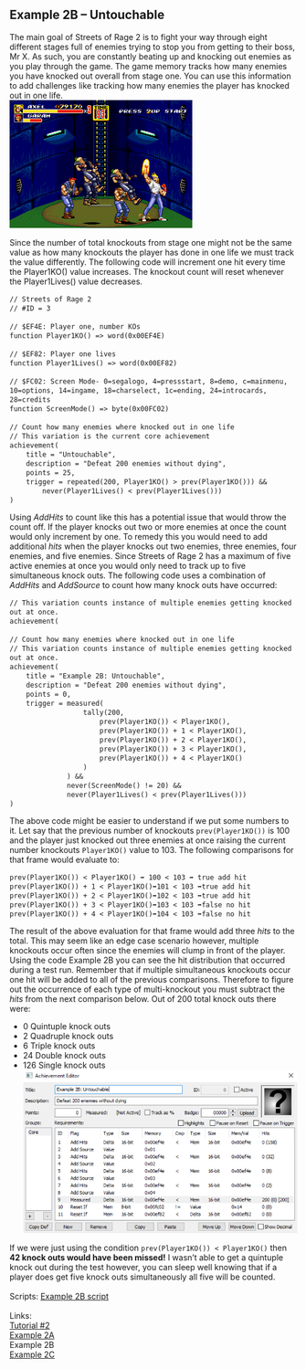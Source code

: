 ## Example 2B – Untouchable
The main goal of Streets of Rage 2 is to fight your way through eight different stages full of enemies trying to stop you from getting to their boss, Mr X. As such, you are constantly beating up and knocking out enemies as you play through the game.  The game memory tracks how many enemies you have knocked out overall from stage one.  You can use this information to add challenges like tracking how many enemies the player has knocked out in one life. <br>
![Screenshot of Axel knocking out multiple enemies](Axel_Uppercut.png)<br>
 
Since the number of total knockouts from stage one might not be the same value as how many knockouts the player has done in one life we must track the value differently. The following code will increment one hit every time the Player1KO() value increases.  The knockout count will reset whenever the Player1Lives() value decreases.
```
// Streets of Rage 2
// #ID = 3

// $EF4E: Player one, number KOs
function Player1KO() => word(0x00EF4E)

// $EF82: Player one lives
function Player1Lives() => word(0x00EF82)

// $FC02: Screen Mode- 0=segalogo, 4=pressstart, 8=demo, c=mainmenu, 10=options, 14=ingame, 18=charselect, 1c=ending, 24=introcards, 28=credits
function ScreenMode() => byte(0x00FC02)

// Count how many enemies where knocked out in one life
// This variation is the current core achievement
achievement(
    title = "Untouchable",
    description = "Defeat 200 enemies without dying", 
    points = 25,
    trigger = repeated(200, Player1KO() > prev(Player1KO())) &&
        never(Player1Lives() < prev(Player1Lives()))
)
```
Using *AddHits* to count like this has a potential issue that would throw the count off.  If the player knocks out two or more enemies at once the count would only increment by one. To remedy this you would need to add additional *hits* when the player knocks out two enemies, three enemies, four enemies, and five enemies.  Since Streets of Rage 2 has a maximum of five active enemies at once you would only need to track up to five simultaneous knock outs. The following code uses a combination of *AddHits* and *AddSource* to count how many knock outs have occurred:
``` // Count how many enemies where knocked out in one life
// This variation counts instance of multiple enemies getting knocked out at once.
achievement(
    
// Count how many enemies where knocked out in one life
// This variation counts instance of multiple enemies getting knocked out at once.
achievement(
    title = "Example 2B: Untouchable", 
    description = "Defeat 200 enemies without dying",
    points = 0,
    trigger = measured(
                  tally(200, 
                      prev(Player1KO()) < Player1KO(),
                      prev(Player1KO()) + 1 < Player1KO(),
                      prev(Player1KO()) + 2 < Player1KO(),
                      prev(Player1KO()) + 3 < Player1KO(),
                      prev(Player1KO()) + 4 < Player1KO()
                  )
              ) &&
              never(ScreenMode() != 20) &&
              never(Player1Lives() < prev(Player1Lives()))
) 
```
The above code might be easier to understand if we put some numbers to it. Let say that the previous number of knockouts ```prev(Player1KO())``` is 100 and the player just knocked out three enemies at once raising the current number knockouts ```Player1KO()``` value to 103.  The following comparisons for that frame would evaluate to:
```
prev(Player1KO()) < Player1KO() ➡ 100 < 103 ➡ true add hit
prev(Player1KO()) + 1 < Player1KO()➡101 < 103 ➡true add hit
prev(Player1KO()) + 2 < Player1KO()➡102 < 103 ➡true add hit
prev(Player1KO()) + 3 < Player1KO()➡103 < 103 ➡false no hit
prev(Player1KO()) + 4 < Player1KO()➡104 < 103 ➡false no hit
```
The result of the above evaluation for that frame would add three *hits* to the total. This may seem like an edge case scenario however, multiple knockouts occur often since the enemies will clump in front of the player. Using the code Example 2B you can see the hit distribution that occurred during a test run. Remember that if multiple simultaneous knockouts occur one hit will be added to all of the previous comparisons.  Therefore to figure out the occurrence of each type of multi-knockout you must subtract the *hits* from the next comparison below. Out of 200 total knock outs there were:
* 0 Quintuple knock outs
* 2 Quadruple knock outs
* 6 Triple knock outs
* 24 Double knock outs
* 126 Single knock outs
![Screenshot of hits counts for Example 2B](Untouchable_Hits.PNG)<br>
  
If we were just using the condition ```prev(Player1KO()) < Player1KO()``` then **42 knock outs would have been missed!**  I wasn’t able to get a quintuple knock out during the test however, you can sleep well knowing that if a player does get five knock outs simultaneously all five will be counted.<br>
<br>
Scripts: [Example 2B script](./Example_02B_Streets_of_Rage_2.rascript) <br>
<br>
Links: <br>
[Tutorial #2](./readme.md) <br>
[Example 2A](./Example_2A.md) <br>
Example 2B <br>
[Example 2C](./Example_2C.md)